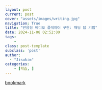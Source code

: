 ```yaml
---
layout: post
current: post
cover: "assets/images/writing.jpg"
navigation: True
title: "반응형 비디오 플레이어 구현: 패딩 탑 기법"
date: 2024-11-08 02:52:00
tags:
    - 
class: post-template
subclass: 'post'
author: 
  - "Jisukim"
categories:
    - [학습, ]
---
```


[bookmark](https://jskdev.vercel.app/docs/dev/VideoStreaming/2024-11-07-padding-top/)


